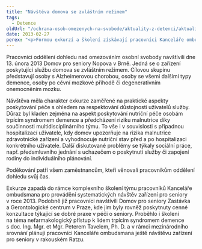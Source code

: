 ```yaml
---
title: "Návštěva domova se zvláštním režimem"
tags:
  - Detence
oldUrl: "/ochrana-osob-omezenych-na-svobode/aktuality-z-detenci/aktuality-z-detenci-2013/navsteva-domova-se-zvlastnim-rezimem/"
date: 2013-02-27
perex: "<p>Formou exkurzí a školení získávají pracovníci Kanceláře ombudsmana podrobné ifnormace o poskytování péče o seniory trpící Alzheimerovou chorobou, dalšími typy demence, degenerativním onemocněním mozku nebo po cévní mozkové příhodě. Připravují se tak na provádění systematických návštěv zařízení pro seniory v roce 2013.</p>"
---
```


<!-- imported from the old website -->

<p>Pracovníci oddělení dohledu nad omezováním osobní svobody navštívili dne 13. února 2013 Domov pro seniory Nopova v Brně. Jedná se o zařízení poskytující službu domova se zvláštním režimem. Cílovou skupinu představují osoby s Alzheimerovou chorobou, osoby se všemi dalšími typy demence, osoby po cévní mozkové příhodě či degenerativním onemocněním mozku. </p><p>Návštěva měla charakter exkurze zaměřené na praktické aspekty poskytování péče s ohledem na respektování důstojnosti uživatelů služby. Důraz byl kladen zejména na aspekt poskytování nutriční péče osobám trpícím syndromem demence a předcházení riziku malnutrice díky součinnosti multidisciplinárního týmu. To vše i v souvislosti s případnou hospitalizací uživatele, kdy domov upozorňuje na rizika malnutrice zdravotnické zařízení a vyhodnocuje nutriční stav před a po hospitalizaci konkrétního uživatele. Další diskutované problémy se týkaly sociální práce, např. předsmluvního jednání s uchazečem o poskytnutí služby či zapojení rodiny do individuálního plánování. </p><p>Poděkování patří všem zaměstnancům, kteří věnovali pracovníkům oddělení dohledu svůj čas.</p><p>Exkurze zapadá do rámce komplexního školení týmu pracovníků Kanceláře ombudsmana pro provádění systematických návštěv zařízení pro seniory v roce 2013. Podobně již pracovníci navštívili Domov pro seniory Zastávka a Gerontologické centrum v Praze, kde jim byly rovněž poskytnuty cenné konzultace týkající se dobré praxe v péči o seniory. Proběhlo i školení na téma nefarmakologický přístup k lidem trpícím syndromem demence s doc. Ing. Mgr. et Mgr. Peterem Tavelem, Ph. D. a v rámci mezinárodního srovnání plánují pracovníci Kanceláře ombudsmana ještě návštěvu zařízení pro seniory v rakouském Ratzu. </p>
